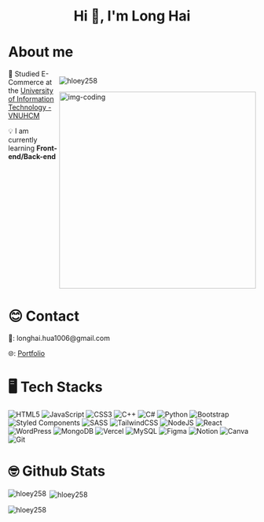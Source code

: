<h1 align="center">Hi 👋, I'm Long Hai</h1>

# About me
<div style="display:flex;flex-direction:row;justify-content:space-between">
  <div>
    <span> 🏫 Studied E-Commerce at the 
      <a href="https://www.uit.edu.vn/" style="text-decoration:underline; ">
          University of Information Technology - VNUHCM
      </a>
    </span>
    <p> 💡 I am currently learning <b>Front-end/Back-end</b></p>
  </div>
  <div>
    <p align="left"> <img src="https://komarev.com/ghpvc/?username=hloey258&label=Profile%20views&color=0e75b6&style=flat" alt="hloey258" /> </p>
    <img align="center" alt="img-coding" width="400" src="https://i.pinimg.com/originals/e4/26/70/e426702edf874b181aced1e2fa5c6cde.gif"></img>
  </div>
</div>


# 😊 Contact 
<p>📧: longhai.hua1006@gmail.com</p>
<p>🌐: <a href="https://hloey258.github.io/longhaiportfolio/">Portfolio</a></p>

# 🖥️ Tech Stacks
![HTML5](https://img.shields.io/badge/html5-%23E34F26.svg?style=for-the-badge&logo=html5&logoColor=white)
![JavaScript](https://img.shields.io/badge/javascript-%23323330.svg?style=for-the-badge&logo=javascript&logoColor=%23F7DF1E)
![CSS3](https://img.shields.io/badge/css3-%231572B6.svg?style=for-the-badge&logo=css3&logoColor=white)
![C++](https://img.shields.io/badge/c++-%2300599C.svg?style=for-the-badge&logo=c%2B%2B&logoColor=white)
![C#](https://img.shields.io/badge/c%23-%23239120.svg?style=for-the-badge&logo=csharp&logoColor=white)
![Python](https://img.shields.io/badge/python-3670A0?style=for-the-badge&logo=python&logoColor=ffdd54)
![Bootstrap](https://img.shields.io/badge/bootstrap-%238511FA.svg?style=for-the-badge&logo=bootstrap&logoColor=white)
![Styled Components](https://img.shields.io/badge/styled--components-DB7093?style=for-the-badge&logo=styled-components&logoColor=white)
![SASS](https://img.shields.io/badge/SASS-hotpink.svg?style=for-the-badge&logo=SASS&logoColor=white)
![TailwindCSS](https://img.shields.io/badge/tailwindcss-%2338B2AC.svg?style=for-the-badge&logo=tailwind-css&logoColor=white)
![NodeJS](https://img.shields.io/badge/node.js-6DA55F?style=for-the-badge&logo=node.js&logoColor=white)
![React](https://img.shields.io/badge/react-%2320232a.svg?style=for-the-badge&logo=react&logoColor=%2361DAFB)
![WordPress](https://img.shields.io/badge/WordPress-%23117AC9.svg?style=for-the-badge&logo=WordPress&logoColor=white)
![MongoDB](https://img.shields.io/badge/MongoDB-%234ea94b.svg?style=for-the-badge&logo=mongodb&logoColor=white)
![Vercel](https://img.shields.io/badge/vercel-%23000000.svg?style=for-the-badge&logo=vercel&logoColor=white)
![MySQL](https://img.shields.io/badge/mysql-4479A1.svg?style=for-the-badge&logo=mysql&logoColor=white)
![Figma](https://img.shields.io/badge/figma-%23F24E1E.svg?style=for-the-badge&logo=figma&logoColor=white)
![Notion](https://img.shields.io/badge/Notion-%23000000.svg?style=for-the-badge&logo=notion&logoColor=white)
![Canva](https://img.shields.io/badge/Canva-%2300C4CC.svg?style=for-the-badge&logo=Canva&logoColor=white)
![Git](https://img.shields.io/badge/git-%23F05033.svg?style=for-the-badge&logo=git&logoColor=white)

# 🤓 Github Stats
<p><img align="left" src="https://github-readme-stats.vercel.app/api/top-langs?username=hloey258&show_icons=true&locale=en&layout=compact" alt="hloey258" /></p>

<p>&nbsp;<img align="center" src="https://github-readme-stats.vercel.app/api?username=hloey258&show_icons=true&locale=en" alt="hloey258" /></p>

<p><img align="center" src="https://github-readme-streak-stats.herokuapp.com/?user=hloey258&" alt="hloey258" /></p>
